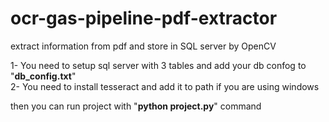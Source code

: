 # ocr-gas-pipeline-pdf-extractor
extract information from pdf and store in SQL server by OpenCV

1- You need to setup sql server with 3 tables and add your db confog to "**db_config.txt**"<br/>
2- You need to install tesseract and add it to path if you are using windows

then you can run project with "**python project.py**" command 
